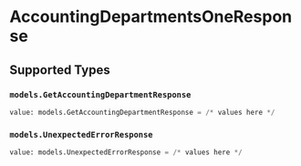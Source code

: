# AccountingDepartmentsOneResponse


## Supported Types

### `models.GetAccountingDepartmentResponse`

```python
value: models.GetAccountingDepartmentResponse = /* values here */
```

### `models.UnexpectedErrorResponse`

```python
value: models.UnexpectedErrorResponse = /* values here */
```

